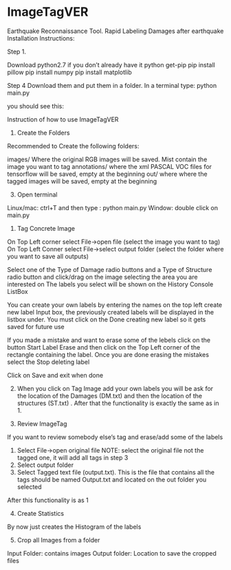# ImageTagVER
Earthquake Reconnaissance Tool. Rapid Labeling Damages after earthquake   
Installation Instructions:

Step 1.

Download python2.7 if you don’t already have it
python get-pip
pip install pillow
pip install numpy
pip install matplotlib

Step 4
Download them and put them in a folder.
In a terminal type:
python main.py

you should see this:















Instruction of how to use ImageTagVER

1. Create the Folders

Recommended to Create the following folders:

images/ Where the original RGB images will be saved. Mist contain the image you want to tag
annotations/ where the xml PASCAL VOC files for tensorflow will be saved, empty at the beginning
out/ where where the tagged images will be saved, empty at the beginning


3. Open terminal

Linux/mac: ctrl+T and then type : python main.py
Window: double click on main.py














1. Tag Concrete Image

















On Top Left corner select File→open file (select the image you want to tag)
On Top Left Conner select File→select output folder (select the folder where you want to save all outputs)

Select one of the Type of Damage radio buttons and a Type of Structure radio button and click/drag on the image selecting the area you are interested on
The labels you select will be shown on the History Console  ListBox


















You can create your own labels by entering the names on the top left create new label Input box, the previously created labels will be displayed in the listbox under. You must click on the Done creating new label so it gets saved for future use

If you made a mistake and want to erase some of the lebels click on the button Start Label Erase and then click on the Top Left corner of the rectangle containing the label. Once you are done erasing the mistakes select the Stop  deleting label

Click on Save and exit when done

2. When you click on Tag Image add your own labels you will be ask for the location of the Damages (DM.txt) and then the location of the structures (ST.txt) . After that the functionality is exactly the same  as in 1.



















3. Review ImageTag

If you want to review somebody else’s tag and erase/add some of the labels
1. Select File→open original file NOTE: select the original file not the tagged one, it will add all tags in step 3
2. Select output folder
3. Select Tagged text file (output.txt). This is the file that contains all the tags should be named Output.txt and located on the out folder you selected

After this functionality is as 1


















4. Create Statistics

By now just creates the Histogram of the labels

5. Crop all Images from a folder

Input Folder: contains images
Output folder: Location to save the cropped files

